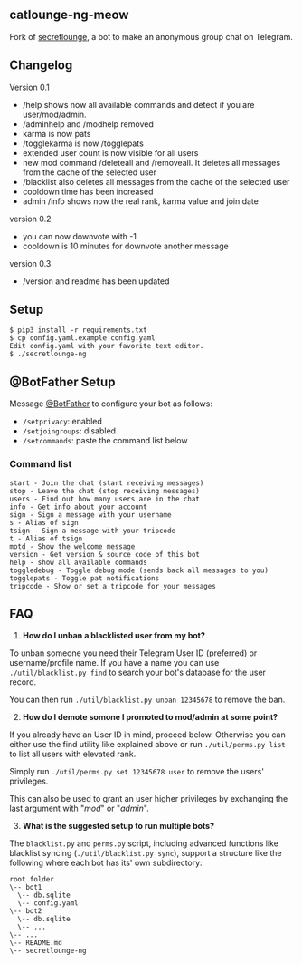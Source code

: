 catlounge-ng-meow
---------------
Fork of [secretlounge](https://github.com/secretlounge/secretlounge-ng), a bot to make an anonymous group chat on Telegram.

## Changelog

Version 0.1 
- /help shows now all available commands and detect if you are user/mod/admin.
- /adminhelp and /modhelp removed
- karma is now pats
- /togglekarma is now /togglepats
- extended user count is now visible for all users
- new mod command /deleteall and /removeall. It deletes all messages from the cache of the selected user
- /blacklist also deletes all messages from the cache of the selected user
- cooldown time has been increased
- admin /info shows now the real rank, karma value and join date

version 0.2
- you can now downvote with -1
- cooldown is 10 minutes for downvote another message

version 0.3
- /version and readme has been updated

## Setup
```
$ pip3 install -r requirements.txt
$ cp config.yaml.example config.yaml
Edit config.yaml with your favorite text editor.
$ ./secretlounge-ng
```

## @BotFather Setup
Message [@BotFather](https://t.me/BotFather) to configure your bot as follows:

* `/setprivacy`: enabled
* `/setjoingroups`: disabled
* `/setcommands`: paste the command list below

### Command list
```
start - Join the chat (start receiving messages)
stop - Leave the chat (stop receiving messages)
users - Find out how many users are in the chat
info - Get info about your account
sign - Sign a message with your username
s - Alias of sign
tsign - Sign a message with your tripcode
t - Alias of tsign
motd - Show the welcome message
version - Get version & source code of this bot
help - show all available commands
toggledebug - Toggle debug mode (sends back all messages to you)
togglepats - Toggle pat notifications
tripcode - Show or set a tripcode for your messages
```

## FAQ

1. **How do I unban a blacklisted user from my bot?**

To unban someone you need their Telegram User ID (preferred) or username/profile name.
If you have a name you can use `./util/blacklist.py find` to search your bot's database for the user record.

You can then run `./util/blacklist.py unban 12345678` to remove the ban.

2. **How do I demote somone I promoted to mod/admin at some point?**

If you already have an User ID in mind, proceed below.
Otherwise you can either use the find utility like explained above or run
`./util/perms.py list` to list all users with elevated rank.

Simply run `./util/perms.py set 12345678 user` to remove the users' privileges.

This can also be used to grant an user higher privileges by exchanging the last argument with "*mod*" or "*admin*".

3. **What is the suggested setup to run multiple bots?**

The `blacklist.py` and `perms.py` script, including advanced functions like blacklist syncing
(`./util/blacklist.py sync`), support a structure like the following where each bot
has its' own subdirectory:

```
root folder
\-- bot1
  \-- db.sqlite
  \-- config.yaml
\-- bot2
  \-- db.sqlite
  \-- ...
\-- ...
\-- README.md
\-- secretlounge-ng
```
